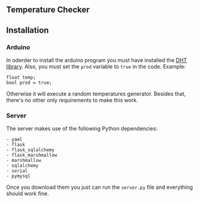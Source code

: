 ## Temperature Checker

## Installation
### Arduino
In oderder to install the arduino program you must have installed the [DHT library](https://www.arduino.cc/reference/en/libraries/dht-sensor-library/).
Also, you must set the `prod` variable to `true` in the code. Example:
```
float temp;
bool prod = true;
```
Otherwise it will execute a random temperatures generator.
Besides that, there's no other only requirements to make this work.

### Server
The server makes use of the following Python dependencies:
```
- yaml
- flask
- flask_sqlalchemy
- flask_marshmallow
- marshmallow
- sqlalchemy
- serial
- pymysql
```

Once you download them you just can run the `server.py` file and everything should work fine.